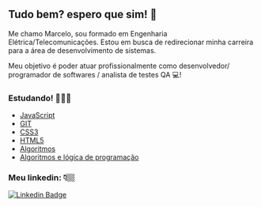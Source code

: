 ## Tudo bem? espero que sim! 👋
Me chamo Marcelo, sou formado em Engenharia Elétrica/Telecomunicações. Estou em busca de redirecionar minha carreira para a área de desenvolvimento de sistemas. 

Meu objetivo é poder atuar profissionalmente como desenvolvedor/ programador de softwares / analista de testes QA 💻!

### Estudando! 🧠🧠🧠

* [JavaScript](https://www.devmedia.com.br/certificado/tecnologia/javascript/marcelo-patrik-bitencourt-da-silva)
* [GIT](https://www.devmedia.com.br/certificado/tecnologia/git/marcelo-patrik-bitencourt-da-silva)
* [CSS3](https://www.devmedia.com.br/certificado/tecnologia/css/marcelo-patrik-bitencourt-da-silva)
* [HTML5](https://www.devmedia.com.br/certificado/tecnologia/html/marcelo-patrik-bitencourt-da-silva)
* [Algoritmos](https://www.devmedia.com.br/certificado/tecnologia/algoritmo/marcelo-patrik-bitencourt-da-silva)
* [Algoritmos e lógica de programação](https://www.udemy.com/certificate/UC-20b45152-bbe0-4c40-a515-520b090a6737/)

### Meu linkedin: 👇🏼

[![Linkedin Badge](https://img.shields.io/badge/-LinkedIn-blue?style=flat-square&logo=Linkedin&logoColor=white&link=https://www.linkedin.com/in/pbsmarcelo/)](https://www.linkedin.com/in/pbsmarcelo/)


<!--[Linkedin](https://www.linkedin.com/in/pbsmarcelo/)-->


